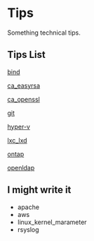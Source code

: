 # Tips
Something technical tips.
## Tips List

[bind](./bind.md)

[ca_easyrsa](./ca_easyrsa.md)

[ca_openssl](./ca_openssl.md)

[git](./git.md)

[hyper-v](./hyper-v.md)

[lxc_lxd](./lxc_lxd.md)

[ontap](./ontap.md)

[openldap](./openldap.md)
## I might write it
- apache
- aws
- linux_kernel_marameter
- rsyslog
